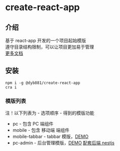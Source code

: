 # create-react-app

## 介绍

基于 react-app 开发的一个项目起始模版<br>
遵守目录结构限制，可以让项目更加易于管理<br>
[更多文档](https://github.com/dyb881/react-app)

## 安装

```
npm i -g @dyb881/create-react-app
cra i
```

### 模版列表

注！以下列表为 - 选项顺序 - 得到的模版功能

- pc - 包含 PC 端组件
- mobile - 包含 移动端 端组件
- mobile-tabbar - tabbar 模版，[DEMO](https://dyb881.github.io/create-react-app/mobile-tabbar)
- pc-admin - 后台管理模版，[DEMO](https://dyb881.github.io/create-react-app/pc-admin) [配套后端 nestjs](https://github.com/dyb881/nest-serve)
